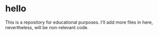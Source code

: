 # hello
This is a repository for educational purposes. I'll add more files in here, nevertheless, will be non-relevant code.
